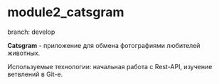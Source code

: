 # module2_catsgram
branch: develop

**Catsgram** - приложение для обмена фотографиями любителей животных.

Используемые технологии: начальная работа с Rest-API, изучение ветвлений в Git-е.
